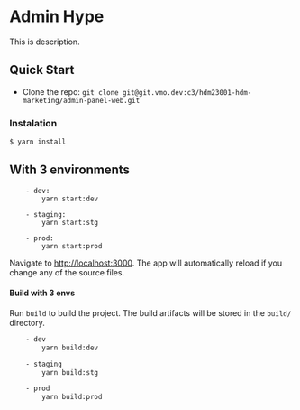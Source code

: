 # Admin Hype

This is description.

## Quick Start
- Clone the repo: `git clone git@git.vmo.dev:c3/hdm23001-hdm-marketing/admin-panel-web.git`

### Instalation

``` bash
$ yarn install
```

## With 3 environments
```
    - dev: 
        yarn start:dev 
    
    - staging:
        yarn start:stg 
    
    - prod: 
        yarn start:prod 
```

Navigate to [http://localhost:3000](http://localhost:3000). The app will automatically reload if you change any of the source files.

#### Build with 3 envs

Run `build` to build the project. The build artifacts will be stored in the `build/` directory.

```bash
    - dev
        yarn build:dev 

    - staging
        yarn build:stg 

    - prod
        yarn build:prod 

```

